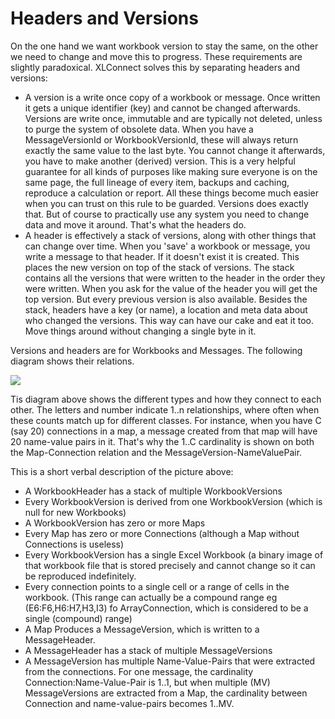 # Headers and Versions

On the one hand we want workbook version to stay the same, on the other we need to change and move this to progress. These requirements are slightly paradoxical. XLConnect solves this by separating headers and versions:

- A version is a write once copy of a workbook or message. Once written it gets a unique identifier (key) and cannot be changed afterwards. Versions are write once, immutable and are typically not deleted, unless to purge the system of obsolete data. When you have a MessageVersionId or WorkbookVersionId, these will always return exactly the same value to the last byte. You cannot change it afterwards, you have to make another (derived) version. This is a very helpful guarantee for all kinds of purposes like making sure everyone is on the same page, the full lineage of every item, backups and caching, reproduce a calculation or report. All these things become much easier when you can trust on this rule to be guarded. Versions does exactly that. But of course to practically use any system you need to change data and move it around. That&#39;s what the headers do.
- A header is effectively a stack of versions, along with other things that can change over time. When you &#39;save&#39; a workbook or message, you write a message to that header. If it doesn&#39;t exist it is created. This places the new version on top of the stack of versions. The stack contains all the versions that were written to the header in the order they were written. When you ask for the value of the header you will get the top version. But every previous version is also available. Besides the stack, headers have a key (or name), a location and meta data about who changed the versions. This way can have our cake and eat it too. Move things around without changing a single byte in it.

Versions and headers are for Workbooks and Messages. The following diagram shows their relations.

![](RackMultipart20200606-4-10x3hpl_html_5767032f0edb1066.gif)

Tis diagram above shows the different types and how they connect to each other. The letters and number indicate 1..n relationships, where often when these counts match up for different classes. For instance, when you have C (say 20) connections in a map, a message created from that map will have 20 name-value pairs in it. That&#39;s why the 1..C cardinality is shown on both the Map-Connection relation and the MessageVersion-NameValuePair.

This is a short verbal description of the picture above:

- A WorkbookHeader has a stack of multiple WorkbookVersions
- Every WorkbookVersion is derived from one WorkbookVersion (which is null for new Workbooks)
- A WorkbookVersion has zero or more Maps
- Every Map has zero or more Connections (although a Map without Connections is useless)
- Every WorkbookVersion has a single Excel Workbook (a binary image of that workbook file that is stored precisely and cannot change so it can be reproduced indefinitely.
- Every connection points to a single cell or a range of cells in the workbook. (This range can actually be a compound range eg (E6:F6,H6:H7,H3,I3) fo ArrayConnection, which is considered to be a single (compound) range)
- A Map Produces a MessageVersion, which is written to a MessageHeader.
- A MessageHeader has a stack of multiple MessageVersions
- A MessageVersion has multiple Name-Value-Pairs that were extracted from the connections. For one message, the cardinality Connection:Name-Value-Pair is 1..1, but when multiple (MV) MessageVersions are extracted from a Map, the cardinality between Connection and name-value-pairs becomes 1..MV.
